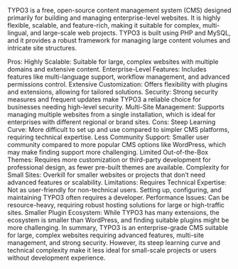TYPO3 is a free, open-source content management system (CMS) designed primarily for building and managing enterprise-level websites. It is highly flexible, scalable, and feature-rich, making it suitable for complex, multi-lingual, and large-scale web projects. TYPO3 is built using PHP and MySQL, and it provides a robust framework for managing large content volumes and intricate site structures.

Pros:
Highly Scalable: Suitable for large, complex websites with multiple domains and extensive content.
Enterprise-Level Features: Includes features like multi-language support, workflow management, and advanced permissions control.
Extensive Customization: Offers flexibility with plugins and extensions, allowing for tailored solutions.
Security: Strong security measures and frequent updates make TYPO3 a reliable choice for businesses needing high-level security.
Multi-Site Management: Supports managing multiple websites from a single installation, which is ideal for enterprises with different regional or brand sites.
Cons:
Steep Learning Curve: More difficult to set up and use compared to simpler CMS platforms, requiring technical expertise.
Less Community Support: Smaller user community compared to more popular CMS options like WordPress, which may make finding support more challenging.
Limited Out-of-the-Box Themes: Requires more customization or third-party development for professional design, as fewer pre-built themes are available.
Complexity for Small Sites: Overkill for smaller websites or projects that don’t need advanced features or scalability.
Limitations:
Requires Technical Expertise: Not as user-friendly for non-technical users. Setting up, configuring, and maintaining TYPO3 often requires a developer.
Performance Issues: Can be resource-heavy, requiring robust hosting solutions for large or high-traffic sites.
Smaller Plugin Ecosystem: While TYPO3 has many extensions, the ecosystem is smaller than WordPress, and finding suitable plugins might be more challenging.
In summary, TYPO3 is an enterprise-grade CMS suitable for large, complex websites requiring advanced features, multi-site management, and strong security. However, its steep learning curve and technical complexity make it less ideal for small-scale projects or users without development experience.